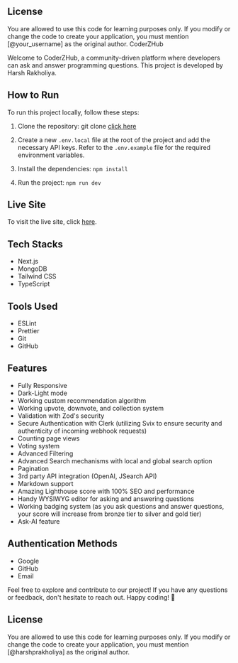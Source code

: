 ## License

You are allowed to use this code for learning purposes only. If you modify or change the code to create your application, you must mention [@your_username] as the original author.
 CoderZHub

Welcome to CoderZHub, a community-driven platform where developers can ask and answer programming questions. This project is developed by Harsh Rakholiya.

## How to Run

To run this project locally, follow these steps:

1. Clone the repository:
git clone [click here](https://github.com/harshprakholiya/CoderZHub.git)

2. Create a new `.env.local` file at the root of the project and add the necessary API keys. Refer to the `.env.example` file for the required environment variables.

3. Install the dependencies:
```npm install```

4. Run the project:
```npm run dev ```


## Live Site

To visit the live site, click [here](https://coderzhub.vercel.app/).

## Tech Stacks

- Next.js
- MongoDB
- Tailwind CSS
- TypeScript

## Tools Used

- ESLint
- Prettier
- Git
- GitHub

## Features

- Fully Responsive
- Dark-Light mode
- Working custom recommendation algorithm
- Working upvote, downvote, and collection system
- Validation with Zod's security
- Secure Authentication with Clerk (utilizing Svix to ensure security and authenticity of incoming webhook requests)
- Counting page views
- Voting system
- Advanced Filtering
- Advanced Search mechanisms with local and global search option
- Pagination
- 3rd party API integration (OpenAI, JSearch API)
- Markdown support
- Amazing Lighthouse score with 100% SEO and performance
- Handy WYSIWYG editor for asking and answering questions
- Working badging system (as you ask questions and answer questions, your score will increase from bronze tier to silver and gold tier)
- Ask-AI feature

## Authentication Methods

- Google
- GitHub
- Email

Feel free to explore and contribute to our project! If you have any questions or feedback, don't hesitate to reach out. Happy coding! 🚀



## License

You are allowed to use this code for learning purposes only. If you modify or change the code to create your application, you must mention [@harshprakholiya] as the original author.
